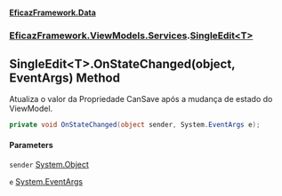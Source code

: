 #### [EficazFramework.Data](EficazFrameworkData.md 'EficazFramework Data')
### [EficazFramework.ViewModels.Services](EficazFrameworkData.md#EficazFramework_ViewModels_Services 'EficazFramework.ViewModels.Services').[SingleEdit&lt;T&gt;](SingleEdit_T_.md 'EficazFramework.ViewModels.Services.SingleEdit&lt;T&gt;')
## SingleEdit&lt;T&gt;.OnStateChanged(object, EventArgs) Method
Atualiza o valor da Propriedade CanSave após a mudança de estado do ViewModel.  
```csharp
private void OnStateChanged(object sender, System.EventArgs e);
```
#### Parameters
<a name='EficazFramework_ViewModels_Services_SingleEdit_T__OnStateChanged(object_System_EventArgs)_sender'></a>
`sender` [System.Object](https://docs.microsoft.com/en-us/dotnet/api/System.Object 'System.Object')  
  
<a name='EficazFramework_ViewModels_Services_SingleEdit_T__OnStateChanged(object_System_EventArgs)_e'></a>
`e` [System.EventArgs](https://docs.microsoft.com/en-us/dotnet/api/System.EventArgs 'System.EventArgs')  
  
